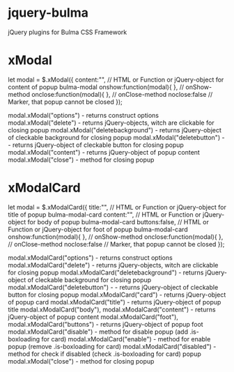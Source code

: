 # jquery-bulma
jQuery plugins for Bulma CSS Framework


# xModal

let modal = $.xModal({
  content:"", // HTML or Function or jQuery-object for content of popup bulma-modal
  onshow:function(modal){ }, // onShow-method
  onclose:function(modal){ }, // onClose-method
  noclose:false // Marker, that popup cannot be closed
});

modal.xModal("options") - returns construct options
modal.xModal("delete") - returns jQuery-objects, witch are clickable for closing popup
modal.xModal("deletebackground") - returns jQuery-object of cleckable background for closing popup
modal.xModal("deletebutton") -  - returns jQuery-object of cleckable button for closing popup
modal.xModal("content") - returns jQuery-object of popup content
modal.xModal("close") - method for closing popup

# xModalCard

let modal = $.xModalCard({
  title:"", // HTML or Function or jQuery-object for title of popup bulma-modal-card
  content:"", // HTML or Function or jQuery-object for body of popup bulma-modal-card
  buttons:false, // HTML or Function or jQuery-object for foot of popup bulma-modal-card
  onshow:function(modal){ }, // onShow-method
  onclose:function(modal){ }, // onClose-method
  noclose:false // Marker, that popup cannot be closed
});

modal.xModalCard("options") - returns construct options
modal.xModalCard("delete") - returns jQuery-objects, witch are clickable for closing popup
modal.xModalCard("deletebackground") - returns jQuery-object of cleckable background for closing popup
modal.xModalCard("deletebutton") -  - returns jQuery-object of cleckable button for closing popup
modal.xModalCard("card") - returns jQuery-object of popup card
modal.xModalCard("title") - returns jQuery-object of popup title
modal.xModalCard("body"),
modal.xModalCard("content") - returns jQuery-object of popup content
modal.xModalCard("foot"),
modal.xModalCard("buttons") - returns jQuery-object of popup foot
modal.xModalCard("disable") - method for disable popup (add .is-boxloading for card)
modal.xModalCard("enable") - method for enable popup (remove .is-boxloading for card)
modal.xModalCard("disabled") - method for check if disabled (check .is-boxloading for card) popup
modal.xModal("close") - method for closing popup


